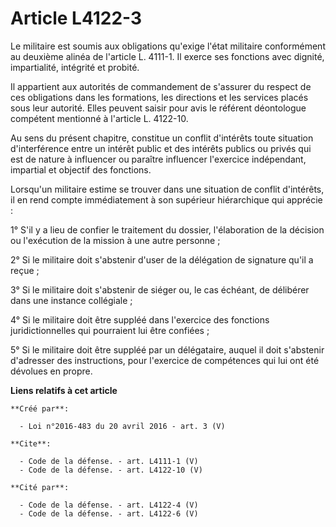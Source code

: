 # Article L4122-3

Le militaire est soumis aux obligations qu'exige l'état militaire conformément au deuxième alinéa de l'article L. 4111-1. Il
exerce ses fonctions avec dignité, impartialité, intégrité et probité. 

Il appartient aux autorités de commandement de s'assurer du respect de ces obligations dans les formations, les directions et
les services placés sous leur autorité. Elles peuvent saisir pour avis le référent déontologue compétent mentionné à
l'article L. 4122-10. 

Au sens du présent chapitre, constitue un conflit d'intérêts toute situation d'interférence entre un intérêt public et des
intérêts publics ou privés qui est de nature à influencer ou paraître influencer l'exercice indépendant, impartial et
objectif des fonctions. 

Lorsqu'un militaire estime se trouver dans une situation de conflit d'intérêts, il en rend compte immédiatement à son
supérieur hiérarchique qui apprécie : 

1° S'il y a lieu de confier le traitement du dossier, l'élaboration de la décision ou l'exécution de la mission à une autre
personne ; 

2° Si le militaire doit s'abstenir d'user de la délégation de signature qu'il a reçue ; 

3° Si le militaire doit s'abstenir de siéger ou, le cas échéant, de délibérer dans une instance collégiale ; 

4° Si le militaire doit être suppléé dans l'exercice des fonctions juridictionnelles qui pourraient lui être confiées ; 

5° Si le militaire doit être suppléé par un délégataire, auquel il doit s'abstenir d'adresser des instructions, pour
l'exercice de compétences qui lui ont été dévolues en propre.

**Liens relatifs à cet article**

	**Créé par**:

	  - Loi n°2016-483 du 20 avril 2016 - art. 3 (V)

	**Cite**:

	  - Code de la défense. - art. L4111-1 (V)
	  - Code de la défense. - art. L4122-10 (V)

	**Cité par**:

	  - Code de la défense. - art. L4122-4 (V)
	  - Code de la défense. - art. L4122-6 (V)
